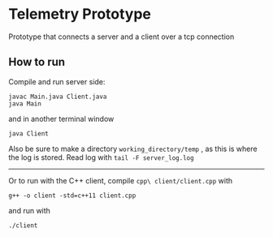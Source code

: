 # Telemetry Prototype

Prototype that connects a server and a client over a tcp connection

## How to run
Compile and run server side:
```
javac Main.java Client.java
java Main
```
and in another terminal window

```
java Client
```
Also be sure to make a directory `working_directory/temp` , as this is where the log is stored. Read log with `tail -F server_log.log`

---

Or to run with the C++ client, compile `cpp\ client/client.cpp` with
```
g++ -o client -std=c++11 client.cpp
```
and run with
```
./client
```
